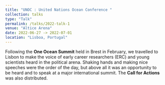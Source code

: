 ```yaml
---
title: "UNOC : United Nations Ocean Conference "
collection: talks
type: "Talk"
permalink: /talks/2022-talk-1
venue: "Altice Arena"
date: 2022-06-27 -> 2022-07-01
location: "Lisboa, Portugal"
---
```


Following the **One Ocean Summit** held in Brest in February, we travelled to Lisbon to make the voice of early career researchers (ERC) and young scientists heard in the political arena. Shaking hands and making nice speeches were the order of the day, but above all it was an opportunity to be heard and to speak at a major international summit. The **Call for Actions** was also distributed. 
